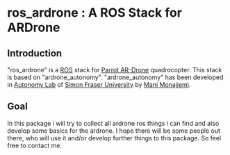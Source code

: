# ros_ardrone : A ROS Stack for ARDrone

## Introduction

"ros_ardrone" is a [ROS](http://ros.org/ "Robot Operating System") stack for [Parrot AR-Drone](http://http://ardrone.parrot.com/parrot-ar-drone/select-site) quadrocopter. This stack is based on "ardrone_autonomy". "ardrone_autonomy" has been developed in [Autonomy Lab](http://autonomy.cs.sfu.ca) of [Simon Fraser University](http://www.sfu.ca) by [Mani Monajjemi](http://sfu.ca/~mmonajje).

## Goal

In this package i will try to collect all ardrone ros things i can find and also develop some basics for the ardrone. I hope there will be some people out there, who will use it and/or develop further things to this package. So feel free to contact me.

